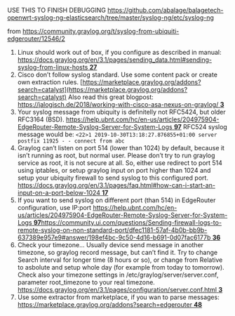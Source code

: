 USE THIS TO FINISH DEBUGGING https://github.com/abalage/balagetech-openwrt-syslog-ng-elasticsearch/tree/master/syslog-ng/etc/syslog-ng







from https://community.graylog.org/t/syslog-from-ubiquiti-edgerouter/12546/2

1. Linux should work out of box, if you configure as described in manual:
   [https://docs.graylog.org/en/3.1/pages/sending_data.html#sending-syslog-from-linux-hosts **27**](https://docs.graylog.org/en/3.1/pages/sending_data.html#sending-syslog-from-linux-hosts)
2. Cisco don’t follow syslog standard. Use some content pack or create own extraction rules.
   [https://marketplace.graylog.org/addons?search=catalyst](https://marketplace.graylog.org/addons?search=catalyst)
   Also read this great blogpost:
   [https://jalogisch.de/2018/working-with-cisco-asa-nexus-on-graylog/ **3**](https://jalogisch.de/2018/working-with-cisco-asa-nexus-on-graylog/)
3. Your syslog message from ubiquity is definitelly not RFC5424, but older RFC3164 (BSD).
   [https://help.ubnt.com/hc/en-us/articles/204975904-EdgeRouter-Remote-Syslog-Server-for-System-Logs **97**](https://help.ubnt.com/hc/en-us/articles/204975904-EdgeRouter-Remote-Syslog-Server-for-System-Logs)
   RFC524 syslog message would be:
   `<22>1 2019-10-30T13:18:27.876855+01:00 server postfix 11925 - - connect from abc`
4. Graylog can’t listen on port 514 (lower than 1024) by default, because it isn’t running as root, but normal user. Please don’t try to run graylog service as root, it is not secure at all. So, either use redirect to port 514 using iptables, or setup graylog input on port higher than 1024 and setup your ubiquity firewall to send syslog to this configured port.
   [https://docs.graylog.org/en/3.1/pages/faq.html#how-can-i-start-an-input-on-a-port-below-1024 **17**](https://docs.graylog.org/en/3.1/pages/faq.html#how-can-i-start-an-input-on-a-port-below-1024)
5. If you want to send syslog on different port (than 514) in EdgeRouter configuration, use IP:port
   [https://help.ubnt.com/hc/en-us/articles/204975904-EdgeRouter-Remote-Syslog-Server-for-System-Logs **97**](https://help.ubnt.com/hc/en-us/articles/204975904-EdgeRouter-Remote-Syslog-Server-for-System-Logs)[https://community.ui.com/questions/Sending-firewall-logs-to-remote-syslog-on-non-standard-port/dfec1181-57af-4b0b-bb9b-637389e957e9#answer/198ef4bc-9c50-4d16-b691-0d07fac6177b **36**](https://community.ui.com/questions/Sending-firewall-logs-to-remote-syslog-on-non-standard-port/dfec1181-57af-4b0b-bb9b-637389e957e9#answer/198ef4bc-9c50-4d16-b691-0d07fac6177b)
6. Check your timezone… Usually device send message in another timezone, so graylog record message, but can’t find it. Try to change Search interval for longer time (8 hours or so), or change from Relative to asbolute and setup whole day (for example from today to tomorrow). Check also your timezone settings in /etc/graylog/server/server.conf, parameter root_timezone to your real timezone.
   [https://docs.graylog.org/en/3.1/pages/configuration/server.conf.html **3**](https://docs.graylog.org/en/3.1/pages/configuration/server.conf.html)
7. Use some extractor from marketplace, if you wan to parse messages:
   [https://marketplace.graylog.org/addons?search=edgerouter **48**](https://marketplace.graylog.org/addons?search=edgerouter)
